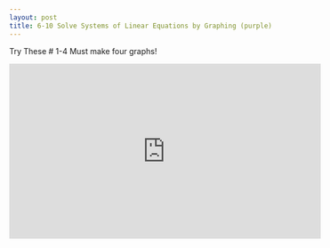 ```yaml
---
layout: post
title: 6-10 Solve Systems of Linear Equations by Graphing (purple)
---
```

Try These # 1-4  Must make four graphs!
<iframe width="560" height="315" src="https://www.youtube.com/embed/-D-Np2ftMO4" frameborder="0" allowfullscreen></iframe>
